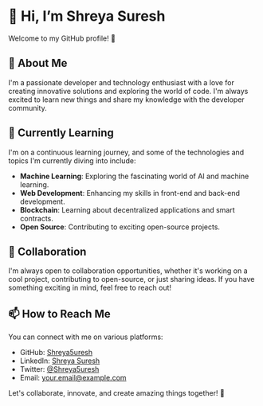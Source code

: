 # 👋 Hi, I’m Shreya Suresh

Welcome to my GitHub profile! 🚀

## 👀 About Me

I'm a passionate developer and technology enthusiast with a love for creating innovative solutions and exploring the world of code. I'm always excited to learn new things and share my knowledge with the developer community.

## 🌱 Currently Learning

I'm on a continuous learning journey, and some of the technologies and topics I'm currently diving into include:

- **Machine Learning**: Exploring the fascinating world of AI and machine learning.
- **Web Development**: Enhancing my skills in front-end and back-end development.
- **Blockchain**: Learning about decentralized applications and smart contracts.
- **Open Source**: Contributing to exciting open-source projects.

## 💞️ Collaboration

I'm always open to collaboration opportunities, whether it's working on a cool project, contributing to open-source, or just sharing ideas. If you have something exciting in mind, feel free to reach out!

## 📫 How to Reach Me

You can connect with me on various platforms:

- GitHub: [Shreya5uresh](https://github.com/Shreya5uresh)
- LinkedIn: [Shreya Suresh](https://www.linkedin.com/in/shreya-suresh)
- Twitter: [@Shreya5uresh](https://twitter.com/Shreya5uresh)
- Email: your.email@example.com

Let's collaborate, innovate, and create amazing things together! 🌟
